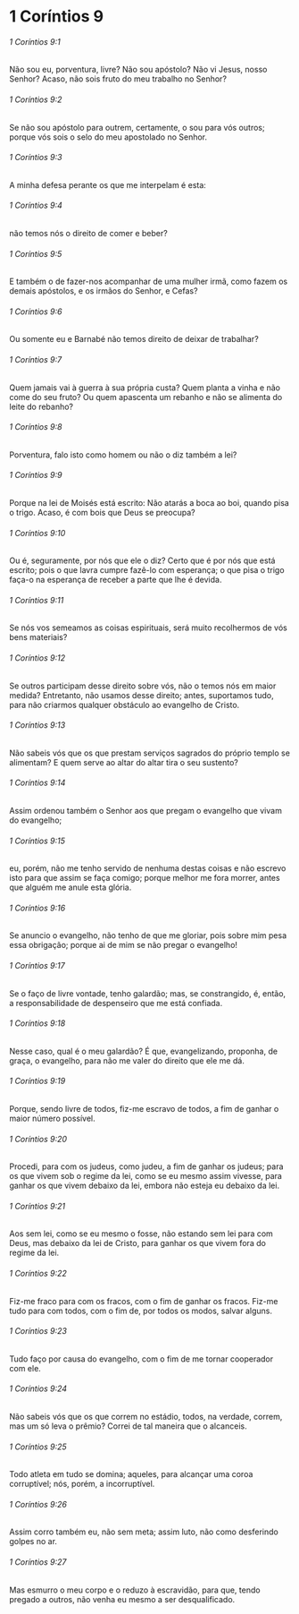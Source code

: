 # 1 Coríntios 9

###### 1 Coríntios 9:1

Não sou eu, porventura, livre? Não sou apóstolo? Não vi Jesus, nosso Senhor? Acaso, não sois fruto do meu trabalho no Senhor?

###### 1 Coríntios 9:2

Se não sou apóstolo para outrem, certamente, o sou para vós outros; porque vós sois o selo do meu apostolado no Senhor.

###### 1 Coríntios 9:3

A minha defesa perante os que me interpelam é esta:

###### 1 Coríntios 9:4

não temos nós o direito de comer e beber?

###### 1 Coríntios 9:5

E também o de fazer-nos acompanhar de uma mulher irmã, como fazem os demais apóstolos, e os irmãos do Senhor, e Cefas?

###### 1 Coríntios 9:6

Ou somente eu e Barnabé não temos direito de deixar de trabalhar?

###### 1 Coríntios 9:7

Quem jamais vai à guerra à sua própria custa? Quem planta a vinha e não come do seu fruto? Ou quem apascenta um rebanho e não se alimenta do leite do rebanho?

###### 1 Coríntios 9:8

Porventura, falo isto como homem ou não o diz também a lei?

###### 1 Coríntios 9:9

Porque na lei de Moisés está escrito: Não atarás a boca ao boi, quando pisa o trigo. Acaso, é com bois que Deus se preocupa?

###### 1 Coríntios 9:10

Ou é, seguramente, por nós que ele o diz? Certo que é por nós que está escrito; pois o que lavra cumpre fazê-lo com esperança; o que pisa o trigo faça-o na esperança de receber a parte que lhe é devida.

###### 1 Coríntios 9:11

Se nós vos semeamos as coisas espirituais, será muito recolhermos de vós bens materiais?

###### 1 Coríntios 9:12

Se outros participam desse direito sobre vós, não o temos nós em maior medida? Entretanto, não usamos desse direito; antes, suportamos tudo, para não criarmos qualquer obstáculo ao evangelho de Cristo.

###### 1 Coríntios 9:13

Não sabeis vós que os que prestam serviços sagrados do próprio templo se alimentam? E quem serve ao altar do altar tira o seu sustento?

###### 1 Coríntios 9:14

Assim ordenou também o Senhor aos que pregam o evangelho que vivam do evangelho;

###### 1 Coríntios 9:15

eu, porém, não me tenho servido de nenhuma destas coisas e não escrevo isto para que assim se faça comigo; porque melhor me fora morrer, antes que alguém me anule esta glória.

###### 1 Coríntios 9:16

Se anuncio o evangelho, não tenho de que me gloriar, pois sobre mim pesa essa obrigação; porque ai de mim se não pregar o evangelho!

###### 1 Coríntios 9:17

Se o faço de livre vontade, tenho galardão; mas, se constrangido, é, então, a responsabilidade de despenseiro que me está confiada.

###### 1 Coríntios 9:18

Nesse caso, qual é o meu galardão? É que, evangelizando, proponha, de graça, o evangelho, para não me valer do direito que ele me dá.

###### 1 Coríntios 9:19

Porque, sendo livre de todos, fiz-me escravo de todos, a fim de ganhar o maior número possível.

###### 1 Coríntios 9:20

Procedi, para com os judeus, como judeu, a fim de ganhar os judeus; para os que vivem sob o regime da lei, como se eu mesmo assim vivesse, para ganhar os que vivem debaixo da lei, embora não esteja eu debaixo da lei.

###### 1 Coríntios 9:21

Aos sem lei, como se eu mesmo o fosse, não estando sem lei para com Deus, mas debaixo da lei de Cristo, para ganhar os que vivem fora do regime da lei.

###### 1 Coríntios 9:22

Fiz-me fraco para com os fracos, com o fim de ganhar os fracos. Fiz-me tudo para com todos, com o fim de, por todos os modos, salvar alguns.

###### 1 Coríntios 9:23

Tudo faço por causa do evangelho, com o fim de me tornar cooperador com ele.

###### 1 Coríntios 9:24

Não sabeis vós que os que correm no estádio, todos, na verdade, correm, mas um só leva o prêmio? Correi de tal maneira que o alcanceis.

###### 1 Coríntios 9:25

Todo atleta em tudo se domina; aqueles, para alcançar uma coroa corruptível; nós, porém, a incorruptível.

###### 1 Coríntios 9:26

Assim corro também eu, não sem meta; assim luto, não como desferindo golpes no ar.

###### 1 Coríntios 9:27

Mas esmurro o meu corpo e o reduzo à escravidão, para que, tendo pregado a outros, não venha eu mesmo a ser desqualificado.


